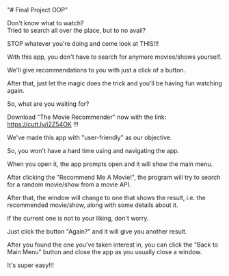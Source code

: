 "# Final Project OOP" 

Don't know what to watch?  
Tried to search all over the place, but to no avail?  

STOP whatever you're doing and come look at THIS!!!  

With this app, you don't have to search for anymore movies/shows yourself.  

We'll give recommendations to you with just a click of a button.

After that, just let the magic does the trick and you'll be having fun watching again.  

So, what are you waiting for?  

Download "The Movie Recommender" now with the link: https://cutt.ly/i2Z54OK !!!

We've made this app with "user-friendly" as our objective.  

So, you won't have a hard time using and navigating the app.

When you open it, the app prompts open and it will show the main menu.  

After clicking the "Recommend Me A Movie!", the program will try to search for a random movie/show from a movie API.

After that, the window will change to one that shows the result, i.e. the recommended movie/show, along with some details about it.

If the current one is not to your liking, don't worry.

Just click the button "Again?" and it will give you another result.

After you found the one you've taken interest in, you can click the "Back to Main Menu" button and close the app as you usually close a window.

It's super easy!!!

